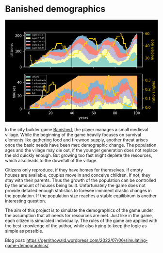 # Banished demographics

![](https://github.com/gerritnowald/Banished-demographics/blob/main/result.png)

In the city builder game [Banished](https://www.gog.com/de/game/banished), the player manages a small medieval village. While the beginning of the game heavily focuses on survival elements like gathering food and firewood supply, another threat arises once the basic needs have been met: demographic change. The population ages and the village may die out, if the younger generation does not replace the old quickly enough. But growing too fast might deplete the resources, which also leads to the downfall of the village.

Citizens only reproduce, if they have homes for themselves. If empty houses are available, couples move in and conceive children. If not, they stay with their parents. Thus the growth of the population can be controlled by the amount of houses being built. Unfortunately the game does not provide detailed enough statistics to foresee imminent drastic changes in the population. If the population size reaches a stable equilibirum is another interesting question.

The aim of this project is to simulate the demographics of the game under the assumption that all needs for resources are met. Just like in the game, each citizen is simulated individually. The rules of the game are applied with the best knowledge of the author, while also trying to keep the logic as simple as possible.

Blog post: https://gerritnowald.wordpress.com/2022/07/06/simulating-game-demographics/
